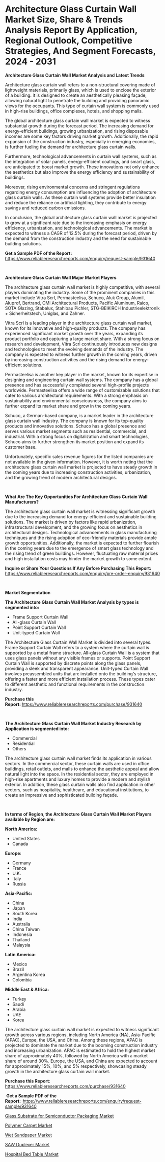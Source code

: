 <p><h1>Architecture Glass Curtain Wall Market Size, Share & Trends Analysis Report By Application, Regional Outlook, Competitive Strategies, And Segment Forecasts, 2024 - 2031</h1></p><p><strong>Architecture Glass Curtain Wall Market Analysis and Latest Trends</strong></p>
<p><p>Architecture glass curtain wall refers to a non-structural covering made of lightweight materials, primarily glass, which is used to enclose the exterior of a building. It is designed to create an aesthetically pleasing façade, allowing natural light to penetrate the building and providing panoramic views for the occupants. This type of curtain wall system is commonly used in high-rise buildings, office complexes, hotels, and shopping malls.</p><p>The global architecture glass curtain wall market is expected to witness substantial growth during the forecast period. The increasing demand for energy-efficient buildings, growing urbanization, and rising disposable incomes are some key factors driving market growth. Additionally, the rapid expansion of the construction industry, especially in emerging economies, is further fueling the demand for architecture glass curtain walls.</p><p>Furthermore, technological advancements in curtain wall systems, such as the integration of solar panels, energy-efficient coatings, and smart glass, are anticipated to boost market growth. These innovations not only enhance the aesthetics but also improve the energy efficiency and sustainability of buildings.</p><p>Moreover, rising environmental concerns and stringent regulations regarding energy consumption are influencing the adoption of architecture glass curtain walls. As these curtain wall systems provide better insulation and reduce the reliance on artificial lighting, they contribute to energy savings and reduced carbon emissions.</p><p>In conclusion, the global architecture glass curtain wall market is projected to grow at a significant rate due to the increasing emphasis on energy efficiency, urbanization, and technological advancements. The market is expected to witness a CAGR of 12.5% during the forecast period, driven by the demand from the construction industry and the need for sustainable building solutions.</p></p>
<p><strong>Get a Sample PDF of the Report:&nbsp;</strong> <a href="https://www.reliableresearchreports.com/enquiry/request-sample/931640">https://www.reliableresearchreports.com/enquiry/request-sample/931640</a></p>
<p>&nbsp;</p>
<p><strong>Architecture Glass Curtain Wall Major Market Players</strong></p>
<p><p>The architecture glass curtain wall market is highly competitive, with several players dominating the industry. Some of the prominent companies in this market include Vitra Scrl, Permasteelisa, Schuco, Aluk Group, Alumil, Aluprof, Bertrand, CMI Architectural Products, Pacific Aluminum, Raico, SOTA Glazing, Stabalux, Stahlbau Pichler, STG-BEIKIRCH Industrieelektronik + Sicherheitstech, Uniglas, and Zahner.</p><p>Vitra Scrl is a leading player in the architecture glass curtain wall market, known for its innovative and high-quality products. The company has experienced significant market growth over the years, expanding its product portfolio and capturing a large market share. With a strong focus on research and development, Vitra Scrl continuously introduces new designs and technologies to meet the evolving demands of the industry. The company is expected to witness further growth in the coming years, driven by increasing construction activities and the rising demand for energy-efficient solutions.</p><p>Permasteelisa is another key player in the market, known for its expertise in designing and engineering curtain wall systems. The company has a global presence and has successfully completed several high-profile projects worldwide. Permasteelisa offers a wide range of customizable solutions that cater to various architectural requirements. With a strong emphasis on sustainability and environmental consciousness, the company aims to further expand its market share and grow in the coming years.</p><p>Schuco, a German-based company, is a market leader in the architecture glass curtain wall industry. The company is known for its top-quality products and innovative solutions. Schuco has a global presence and serves various market segments such as residential, commercial, and industrial. With a strong focus on digitalization and smart technologies, Schuco aims to further strengthen its market position and expand its customer base.</p><p>Unfortunately, specific sales revenue figures for the listed companies are not available in the given information. However, it is worth noting that the architecture glass curtain wall market is projected to have steady growth in the coming years due to increasing construction activities, urbanization, and the growing trend of modern architectural designs.</p></p>
<p>&nbsp;</p>
<p><strong>What Are The Key Opportunities For Architecture Glass Curtain Wall Manufacturers?</strong></p>
<p><p>The architecture glass curtain wall market is witnessing significant growth due to the increasing demand for energy-efficient and sustainable building solutions. The market is driven by factors like rapid urbanization, infrastructural development, and the growing focus on aesthetics in architectural designs. Technological advancements in glass manufacturing techniques and the rising adoption of eco-friendly materials provide ample growth opportunities. Additionally, the market is expected to further flourish in the coming years due to the emergence of smart glass technology and the rising trend of green buildings. However, fluctuating raw material prices and high installation costs may hinder the market growth to some extent.</p></p>
<p><strong>Inquire or Share Your Questions If Any Before Purchasing This Report:</strong> <a href="https://www.reliableresearchreports.com/enquiry/pre-order-enquiry/931640">https://www.reliableresearchreports.com/enquiry/pre-order-enquiry/931640</a></p>
<p>&nbsp;</p>
<p><strong>Market Segmentation</strong></p>
<p><strong>The Architecture Glass Curtain Wall Market Analysis by types is segmented into:</strong></p>
<p><ul><li>Frame Support Curtain Wall</li><li>All-glass Curtain Wall</li><li>Point Support Curtain Wall</li><li>Unit-typed Curtain Wall</li></ul></p>
<p><p>The Architecture Glass Curtain Wall Market is divided into several types. Frame Support Curtain Wall refers to a system where the curtain wall is supported by a metal frame structure. All-glass Curtain Wall is a system that uses glass panels without any visible frames or supports. Point Support Curtain Wall is supported by discrete points along the glass panels, providing a sleek and transparent appearance. Unit-typed Curtain Wall involves preassembled units that are installed onto the building's structure, offering a faster and more efficient installation process. These types cater to different aesthetic and functional requirements in the construction industry.</p></p>
<p><strong>Purchase this Report:&nbsp;</strong><a href="https://www.reliableresearchreports.com/purchase/931640">https://www.reliableresearchreports.com/purchase/931640</a></p>
<p>&nbsp;</p>
<p><strong>The Architecture Glass Curtain Wall Market Industry Research by Application is segmented into:</strong></p>
<p><ul><li>Commercial</li><li>Residential</li><li>Others</li></ul></p>
<p><p>The architecture glass curtain wall market finds its application in various sectors. In the commercial sector, these curtain walls are used in office buildings, retail outlets, and malls to enhance the aesthetic appeal and allow natural light into the space. In the residential sector, they are employed in high-rise apartments and luxury homes to provide a modern and stylish exterior. In addition, these glass curtain walls also find application in other sectors, such as hospitality, healthcare, and educational institutions, to create an impressive and sophisticated building façade.</p></p>
<p>&nbsp;</p>
<p><strong>In terms of Region, the Architecture Glass Curtain Wall Market Players available by Region are:</strong></p>
<p>
    <p> <strong> North America: </strong>
        <ul>
            <li>United States</li>
            <li>Canada</li>
        </ul>
        </p> 
    <p> <strong> Europe: </strong>
        <ul>
            <li>Germany</li>
            <li>France</li>
            <li>U.K.</li>
            <li>Italy</li>
            <li>Russia</li>
        </ul>
        </p> 
    <p> <strong> Asia-Pacific: </strong>
        <ul>
            <li>China</li>
            <li>Japan</li>
            <li>South Korea</li>
            <li>India</li>
            <li>Australia</li>
            <li>China Taiwan</li>
            <li>Indonesia</li>
            <li>Thailand</li>
            <li>Malaysia</li>
        </ul>
        </p> 
    <p> <strong> Latin America: </strong>
        <ul>
            <li>Mexico</li>
            <li>Brazil</li>
            <li>Argentina Korea</li>
            <li>Colombia</li>
        </ul>
        </p> 
    <p> <strong> Middle East & Africa: </strong>
        <ul>
            <li>Turkey</li>
            <li>Saudi</li>
            <li>Arabia</li>
            <li>UAE</li>
            <li>Korea</li>
        </ul>
    </p>
    </p>
<p><p>The architecture glass curtain wall market is expected to witness significant growth across various regions, including North America (NA), Asia-Pacific (APAC), Europe, the USA, and China. Among these regions, APAC is projected to dominate the market due to the booming construction industry and increasing urbanization. APAC is estimated to hold the highest market share of approximately 40%, followed by North America with a market share of around 30%. Europe, the USA, and China are expected to account for approximately 15%, 10%, and 5% respectively, showcasing steady growth in the architecture glass curtain wall market.</p></p>
<p><strong>Purchase this Report: </strong><a href="https://www.reliableresearchreports.com/purchase/931640">https://www.reliableresearchreports.com/purchase/931640</a></p>
<p>&nbsp;<strong>Get a Sample PDF of the Report:&nbsp;&nbsp;</strong><a href="https://www.reliableresearchreports.com/enquiry/request-sample/931640">https://www.reliableresearchreports.com/enquiry/request-sample/931640</a></p>
<p><strong></strong></p>
<p><p><a href="https://medium.com/@kanew14036/glass-substrate-for-semiconductor-packaging-market-trends-and-market-analysis-forecasted-for-period-f7751be7aec1">Glass Substrate for Semiconductor Packaging Market</a></p><p><a href="https://medium.com/@drakesporer988/polymer-carpet-market-furnishes-information-on-market-share-market-trends-and-market-growth-9355ee19866f">Polymer Carpet Market</a></p><p><a href="https://medium.com/@drakesporer988/analyzing-wet-sandpaper-market-global-industry-perspective-and-forecast-2024-to-2031-e15134561609">Wet Sandpaper Market</a></p><p><a href="https://medium.com/@kanew14036/saw-duplexer-market-research-report-its-history-and-forecast-2024-to-2031-e11577677fec">SAW Duplexer Market</a></p><p><a href="https://medium.com/@drakesporer988/hospital-bed-table-market-exploring-market-share-market-trends-and-future-growth-8da1b0408fa6">Hospital Bed Table Market</a></p></p>